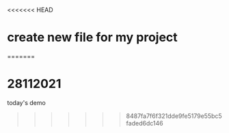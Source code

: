 <<<<<<< HEAD
# create new file for my project
=======
# 28112021
today's demo
>>>>>>> 8487fa7f6f321dde9fe5179e55bc5faded6dc146

